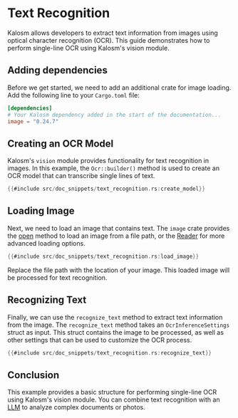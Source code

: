 # Text Recognition

Kalosm allows developers to extract text information from images using optical character recognition (OCR). This guide demonstrates how to perform single-line OCR using Kalosm's vision module.

## Adding dependencies

Before we get started, we need to add an additional crate for image loading. Add the following line to your `Cargo.toml` file:

```toml
[dependencies]
# Your Kalosm dependency added in the start of the documentation...
image = "0.24.7"
```

## Creating an OCR Model

Kalosm's `vision` module provides functionality for text recognition in images. In this example, the `Ocr::builder()` method is used to create an OCR model that can transcribe single lines of text.

```rust
{{#include src/doc_snippets/text_recognition.rs:create_model}}
```

## Loading Image

Next, we need to load an image that contains text. The `image` crate provides the [open](https://docs.rs/image/latest/image/fn.open.html) method to load an image from a file path, or the [Reader](https://docs.rs/image/latest/image/io/struct.Reader.html) for more advanced loading options.

```rust
{{#include src/doc_snippets/text_recognition.rs:load_image}}
```

Replace the file path with the location of your image. This loaded image will be processed for text recognition.

## Recognizing Text

Finally, we can use the `recognize_text` method to extract text information from the image. The `recognize_text` method takes an `OcrInferenceSettings` struct as input. This struct contains the image to be processed, as well as other settings that can be used to customize the OCR process.

```rust
{{#include src/doc_snippets/text_recognition.rs:recognize_text}}
```

## Conclusion

This example provides a basic structure for performing single-line OCR using Kalosm's vision module. You can combine text recognition with an [LLM](./llms/index.md) to analyze complex documents or photos.
